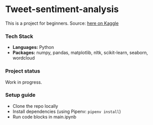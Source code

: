 # Tweet-sentiment-analysis
This is a project for beginners. Source: [here on Kaggle](https://www.kaggle.com/code/stoicstatic/twitter-sentiment-analysis-for-beginners)

### Tech Stack
- **Languages:** Python
- **Packages:** numpy, pandas, matplotlib, nltk, scikit-learn, seaborn, wordcloud

### Project status
Work in progress.

### Setup guide
- Clone the repo locally
- Install dependencies (using Pipenv: `pipenv install`)
- Run code blocks in main.ipynb
